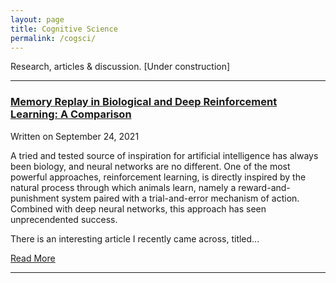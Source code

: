 ```yaml
---
layout: page
title: Cognitive Science
permalink: /cogsci/
---
```

Research, articles & discussion. [Under construction]

---
### [Memory Replay in Biological and Deep Reinforcement Learning: A Comparison](https://osghaffar.github.io/cogsci/RL-and-Memory-Replay/)

<div class="date">
    Written on September 24, 2021
  </div>
  
A tried and tested source of inspiration for artificial intelligence has always been biology, and neural networks are no different. One of the most powerful approaches, reinforcement learning, is directly inspired by the natural process through which animals learn, namely a reward-and-punishment system paired with a trial-and-error mechanism of action. Combined with deep neural networks, this approach has seen unprecendented success.

There is an interesting article I recently came across, titled...

<a href="https://osghaffar.github.io/cogsci/RL-and-Memory-Replay/" class="read-more">Read More</a>

---

